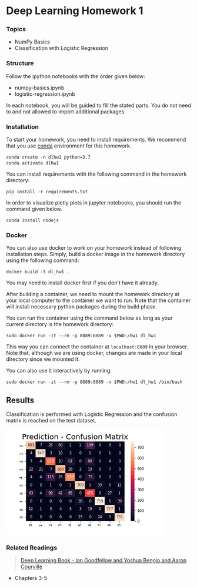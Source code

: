 # Deep Learning Homework 1

### Topics

- NumPy Basics
- Classification with Logistic Regression

### Structure

Follow the ipython notebooks with the order given below:

- numpy-basics.ipynb
- logistic-regression.ipynb
  
In each notebook, you will be guided to fill the stated parts. You do not need to and not allowed to import additional packages.

### Installation

To start your homework, you need to install requirements. We recommend that you use [conda](https://docs.conda.io/projects/conda/en/latest/user-guide/install/index.html) environment for this homework.

```
conda create -n dlhw1 python=3.7
conda activate dlhw1
```

You can install requirements with the following command in the homework directory:

```
pip install -r requirements.txt
```

In order to visualize plotly plots in jupyter notebooks, you should run the command given below.

```
conda install nodejs
```

### Docker

You can also use docker to work on your homework instead of following installation steps. Simply, build a docker image in the homework directory using the following command:

```
docker build -t dl_hw1 .
```

You may need to install docker first if you don't have it already.

After building a container, we need to mount the homework directory at your local computer to the container we want to run. Note that the container will install necessary python packages during the build phase.

You can run the container using the command below as long as your current directory is the homework directory:

```
sudo docker run -it --rm -p 8889:8889 -v $PWD:/hw1 dl_hw1
```

This way you can connect the container at ```localhost:8889``` in your browser. Note that, although we are using docker, changes are made in your local directory since we mounted it.

You can also use it interactively by running:

```
sudo docker run -it --rm -p 8889:8889 -v $PWD:/hw1 dl_hw1 /bin/bash
```

## **Results** 

Classification is performed with Logistic Regression and the confusion matrix is reached on the test dataset.

![](confusion_matrices/prediction_cm.png)

### Related Readings

> [Deep Learning Book - Ian Goodfellow and Yoshua Bengio and Aaron Courville](https://www.deeplearningbook.org/)

- Chapters 3-5
